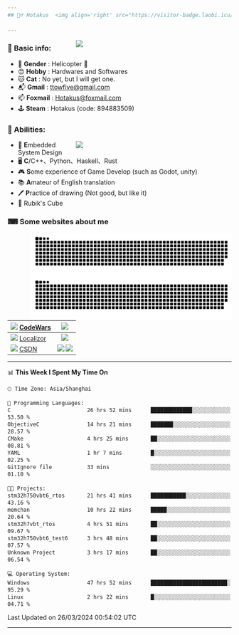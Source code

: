 ```yaml
---
## 🕵️‍♂️ Hotakus  <img align='right' src="https://visitor-badge.laobi.icu/badge?page_id=hotakus.visitor-badge&left_text=Views&format=true" width=70 >

---
```


<picture>
  <source
    srcset="https://github-readme-stats-git-master-hotakus.vercel.app/api/top-langs/?username=hotakus&hide=html&layout=compact&border_radius=10&theme=calm#gh-dark-mode-only"
    media="(prefers-color-scheme: dark)"
  />
  <source
    srcset="https://github-readme-stats-git-master-hotakus.vercel.app/api/top-langs/?username=hotakus&hide=html&layout=compact&border_radius=10&theme=default#gh-light-mode-only"
    media="(prefers-color-scheme: light), (prefers-color-scheme: no-preference)"
  />
  <img src='https://github-readme-stats-git-master-hotakus.vercel.app/api/top-langs/?username=hotakus&layout=compact&border_radius=10&theme=calm#gh-dark-mode-only' width=350 align='right'>
</picture>

### 📰 Basic info:
- 👬 **Gender** : Helicopter 🚁
- 😍 **Hobby** : Hardwares and Softwares
- 🐱 **Cat** : No yet, but I will get one.
- 📬 **Gmail** : ttowfive@gmail.com
- 📫 **Foxmail** : Hotakus@foxmail.com
- 🕹 **Steam** : Hotakus (code: 894883509)

### 💪 Abilities:

<picture>
  <source
    srcset="https://github-readme-stats-git-master-hotakus.vercel.app/api?username=hotakus&show_icons=true&theme=calm&border_radius=10"
    media="(prefers-color-scheme: dark)"
  />
  <source
    srcset="https://github-readme-stats-git-master-hotakus.vercel.app/api?username=hotakus&show_icons=true&theme=default&border_radius=10"
    media="(prefers-color-scheme: light), (prefers-color-scheme: no-preference)"
  />
  <img src='https://github-readme-stats-git-master-hotakus.vercel.app/api?username=hotakus&show_icons=true&theme=calm&border_radius=10' width=350 align='right'>
</picture>

- 🔌 **E**mbedded System Design
- 🖥 **C**/C++、Python、Haskell、Rust
- 🎮 **S**ome experience of Game Develop (such as Godot, unity)
- 📚 **A**mateur of English translation 
- 🖊 **P**ractice of drawing (Not good, but like it) 
- 🎲 Rubik's Cube

### ⌨ Some websites about me
<img src='https://github.com/Hotakus/Hotakus/blob/output/github-contribution-grid-snake-dark.svg#gh-dark-mode-only' width=450 align='right'>
<img src='https://github.com/Hotakus/Hotakus/blob/output/github-contribution-grid-snake.svg#gh-light-mode-only' width=450 align='right'>

| <img src='https://www.codewars.com/packs/assets/logo.61192cf7.svg' width=15 > [CodeWars](https://www.codewars.com/users/Hotakus) |<img src='https://www.codewars.com/users/Hotakus/badges/micro' width=150 >|  
| :---- | :----: | 
|<img src='https://www.localizor.com/images/favicon.png' width=17 > [Localizor](https://www.codewars.com/users/Hotakus)| <img src='https://www.localizor.com/images/localizor-logo.png' width=100 > |
|<img src='https://img-home.csdnimg.cn/images/20201124032511.png' width=30 > [CSDN](https://blog.csdn.net/qq_26106317?spm=1010.2135.3001.5421)|<img width=16 src="https://img-home.csdnimg.cn/images/20210108035947.gif"> <img src="https://csdnimg.cn/identity/blog4.png" width=16>|

---

<!--START_SECTION:waka-->
📊 **This Week I Spent My Time On** 

```text
🕑︎ Time Zone: Asia/Shanghai

💬 Programming Languages: 
C                        26 hrs 52 mins      █████████████░░░░░░░░░░░░   53.50 % 
ObjectiveC               14 hrs 21 mins      ███████░░░░░░░░░░░░░░░░░░   28.57 % 
CMake                    4 hrs 25 mins       ██░░░░░░░░░░░░░░░░░░░░░░░   08.81 % 
YAML                     1 hr 7 mins         █░░░░░░░░░░░░░░░░░░░░░░░░   02.25 % 
GitIgnore file           33 mins             ░░░░░░░░░░░░░░░░░░░░░░░░░   01.10 % 

🐱‍💻 Projects: 
stm32h750vbt6_rtos       21 hrs 41 mins      ███████████░░░░░░░░░░░░░░   43.16 % 
memchan                  10 hrs 22 mins      █████░░░░░░░░░░░░░░░░░░░░   20.64 % 
stm32h7vbt_rtos          4 hrs 51 mins       ██░░░░░░░░░░░░░░░░░░░░░░░   09.67 % 
stm32h750vbt6_test6      3 hrs 48 mins       ██░░░░░░░░░░░░░░░░░░░░░░░   07.57 % 
Unknown Project          3 hrs 17 mins       ██░░░░░░░░░░░░░░░░░░░░░░░   06.54 % 

💻 Operating System: 
Windows                  47 hrs 52 mins      ████████████████████████░   95.29 % 
Linux                    2 hrs 22 mins       █░░░░░░░░░░░░░░░░░░░░░░░░   04.71 % 
```


 Last Updated on 26/03/2024 00:54:02 UTC
<!--END_SECTION:waka-->

---
